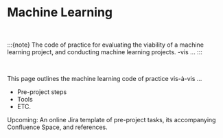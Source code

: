 <br>

# Machine Learning

<br>

:::{note}
The code of practice for evaluating the viability of a machine learning project, and conducting machine learning projects.
-vis ...
:::

<br>

This page outlines the machine learning code of practice vis-&agrave;-vis ...

<ul class="special">
    <li>Pre-project steps</li>
    <li>Tools</li>
    <li>ETC.</li>
</ul>

Upcoming: An online Jira template of pre-project tasks, its accompanying Confluence Space, and references.

<br>
<br>
<br>
<br>

<br>
<br>
<br>
<br>
